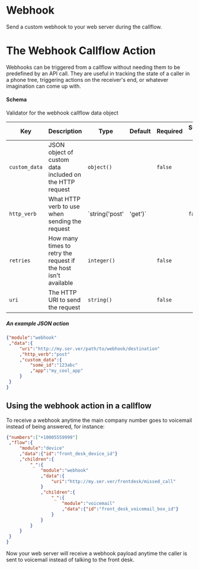 # Webhook

Send a custom webhook to your web server during the callflow.


# The Webhook Callflow Action

Webhooks can be triggered from a callflow without needing them to be predefined by an API call. They are useful in tracking the state of a caller in a phone tree, triggering actions on the receiver's end, or whatever imagination can come up with.


#### Schema

Validator for the webhook callflow data object



Key | Description | Type | Default | Required | Support Level
--- | ----------- | ---- | ------- | -------- | -------------
`custom_data` | JSON object of custom data included on the HTTP request | `object()` |   | `false` |  
`http_verb` | What HTTP verb to use when sending the request | `string('post' | 'get')` |   | `false` |  
`retries` | How many times to retry the request if the host isn't available | `integer()` |   | `false` |  
`uri` | The HTTP URI to send the request | `string()` |   | `false` |  



##### An example JSON action

```json
{"module":"webhook"
 ,"data":{
     "uri":"http://my.ser.ver/path/to/webhook/destination"
     ,"http_verb":"post"
     ,"custom_data":{
         "some_id":"123abc"
         ,"app":"my_cool_app"
     }
 }
}
```


## Using the webhook action in a callflow

To receive a webhook anytime the main company number goes to voicemail instead of being answered, for instance:

```json
{"numbers":["+10005559999"]
 ,"flow":{
     "module":"device"
     ,"data":{"id":"front_desk_device_id"}
     ,"children":{
         "_":{
             "module":"webhook"
             ,"data":{
                 "uri":"http://my.ser.ver/frontdesk/missed_call"
             }
             ,"children":{
                 "_":{
                     "module":"voicemail"
                     ,"data":{"id":"front_desk_voicemail_box_id"}
                 }
             }
         }
     }
 }
}
```

Now your web server will receive a webhook payload anytime the caller is sent to voicemail instead of talking to the front desk.
